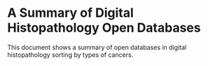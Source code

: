 # A Summary of Digital Histopathology Open Databases

This document shows a summary of open databases in digital histopathology sorting by types of cancers. 




